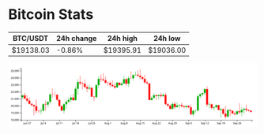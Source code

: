 # Bitcoin Stats

BTC/USDT|24h change|24h high|24h low|
|---|---|---|---|
|$19138.03|-0.86%|$19395.91|$19036.00|

<img src="./chart.svg">
